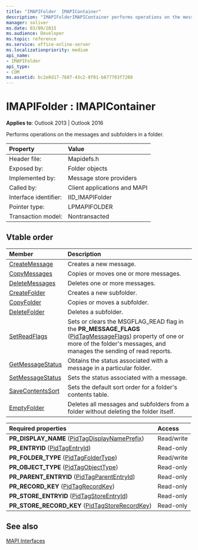 ```yaml
---
title: "IMAPIFolder  IMAPIContainer"
description: "IMAPIFolderIMAPIContainer performs operations on the messages and subfolders in a folder. This article describes the related properties and members."
manager: soliver
ms.date: 03/09/2015
ms.audience: Developer
ms.topic: reference
ms.service: office-online-server
ms.localizationpriority: medium
api_name:
- IMAPIFolder
api_type:
- COM
ms.assetid: bc2e8d17-7687-43c2-8f01-b677703f7288
---
```


# IMAPIFolder : IMAPIContainer

  
  
**Applies to**: Outlook 2013 | Outlook 2016 
  
Performs operations on the messages and subfolders in a folder.
  
|Property |Value |
|:-----|:-----|
|Header file:  <br/> |Mapidefs.h  <br/> |
|Exposed by:  <br/> |Folder objects  <br/> |
|Implemented by:  <br/> |Message store providers  <br/> |
|Called by:  <br/> |Client applications and MAPI  <br/> |
|Interface identifier:  <br/> |IID_IMAPIFolder  <br/> |
|Pointer type:  <br/> |LPMAPIFOLDER  <br/> |
|Transaction model:  <br/> |Nontransacted  <br/> |
   
## Vtable order

|Member |Description |
|:-----|:-----|
|[CreateMessage](imapifolder-createmessage.md) <br/> |Creates a new message. |
|[CopyMessages](imapifolder-copymessages.md) <br/> |Copies or moves one or more messages. |
|[DeleteMessages](imapifolder-deletemessages.md) <br/> |Deletes one or more messages. |
|[CreateFolder](imapifolder-createfolder.md) <br/> |Creates a new subfolder. |
|[CopyFolder](imapifolder-copyfolder.md) <br/> |Copies or moves a subfolder. |
|[DeleteFolder](imapifolder-deletefolder.md) <br/> |Deletes a subfolder. |
|[SetReadFlags](imapifolder-setreadflags.md) <br/> |Sets or clears the MSGFLAG_READ flag in the **PR_MESSAGE_FLAGS** ([PidTagMessageFlags](pidtagmessageflags-canonical-property.md)) property of one or more of the folder's messages, and manages the sending of read reports. |
|[GetMessageStatus](imapifolder-getmessagestatus.md) <br/> |Obtains the status associated with a message in a particular folder. |
|[SetMessageStatus](imapifolder-setmessagestatus.md) <br/> |Sets the status associated with a message. |
|[SaveContentsSort](imapifolder-savecontentssort.md) <br/> |Sets the default sort order for a folder's contents table. |
|[EmptyFolder](imapifolder-emptyfolder.md) <br/> |Deletes all messages and subfolders from a folder without deleting the folder itself. |
   
|**Required properties**|**Access**|
|:-----|:-----|
|**PR_DISPLAY_NAME** ([PidTagDisplayNamePrefix](pidtagdisplaynameprefix-canonical-property.md))  <br/> |Read/write  <br/> |
|**PR_ENTRYID** ([PidTagEntryId](pidtagentryid-canonical-property.md))  <br/> |Read-only  <br/> |
|**PR_FOLDER_TYPE** ([PidTagFolderType](pidtagfoldertype-canonical-property.md))  <br/> |Read/write  <br/> |
|**PR_OBJECT_TYPE** ([PidTagObjectType](pidtagobjecttype-canonical-property.md))  <br/> |Read-only  <br/> |
|**PR_PARENT_ENTRYID** ([PidTagParentEntryId](pidtagparententryid-canonical-property.md))  <br/> |Read-only  <br/> |
|**PR_RECORD_KEY** ([PidTagRecordKey](pidtagrecordkey-canonical-property.md))  <br/> |Read-only  <br/> |
|**PR_STORE_ENTRYID** ([PidTagStoreEntryId](pidtagstoreentryid-canonical-property.md))  <br/> |Read-only  <br/> |
|**PR_STORE_RECORD_KEY** ([PidTagStoreRecordKey](pidtagstorerecordkey-canonical-property.md))  <br/> |Read-only  <br/> |
   
## See also



[MAPI Interfaces](mapi-interfaces.md)

